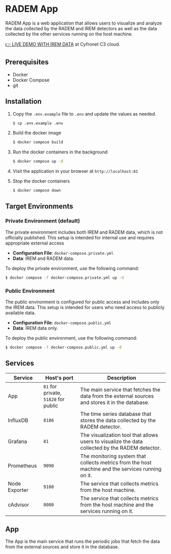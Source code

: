 # RADEM App

RADEM App is a web application that allows users to visualize and analyze the data collected by the RADEM and IREM detectors as well as the data collected by the other services running on the host machine.

[👉 LIVE DEMO WITH IREM DATA](http://149.156.10.136:51820/) at Cyfronet C3 cloud.

## Prerequisites

- Docker
- Docker Compose
- git

## Installation

1. Copy the `.env.example` file to `.env` and update the values as needed.
    ```bash
    $ cp .env.example .env
    ```

1. Build the docker image
    ```bash
    $ docker compose build
    ```
2. Run the docker containers in the background
    ```bash
    $ docker compose up -d
    ```
3. Visit the application in your browser at `http://localhost:81`
4. Stop the docker containers
    ```bash 
    $ docker compose down
    ```

## Target Environments

### Private Environment (default)

The private environment includes both IREM and RADEM data, which is not officially published. This setup is intended for internal use and requires appropriate external access

- **Configuration File**: `docker-compose.private.yml`
- **Data**: IREM and RADEM data.


To deploy the private environment, use the following command:
```bash
$ docker compose -f docker-compose.private.yml up -d
```

### Public Environment

The public environment is configured for public access and includes only the IREM data. This setup is intended for users who need access to publicly available data.

- **Configuration File**: `docker-compose.public.yml`
- **Data**: IREM data only.

To deploy the public environment, use the following command:
```bash
$ docker compose -f docker-compose.public.yml up -d
```
## Services

| **Service**     | **Host's port** | **Description** |
|-----------------|-----------------|-----------------|
| App             | `81` for private, `51820` for public | The main service that fetches the data from the external sources and stores it in the database. |   
| InfluxDB        | `8186`            | The time series database that stores the data collected by the RADEM detector. |
| Grafana         | `81`              | The visualization tool that allows users to visualize the data collected by the RADEM detector. |
| Prometheus      | `9090`            | The monitoring system that collects metrics from the host machine and the services running on it. |
| Node Exporter   | `9100`            | The service that collects metrics from the host machine. |
| cAdvisor        | `8080`            | The service that collects metrics from the host machine and the services running on it. |

## App

The App is the main service that runs the periodic jobs that fetch the data from the external sources and store it in the database.